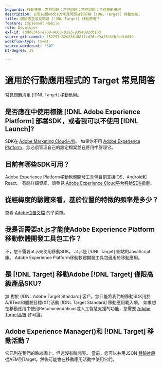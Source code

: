 ```yaml
---
keywords: 移動應用；常見問題；常見問題；常見問題；目標移動應用
description: 查看有關Adobe的常見問題及其答案 [!DNL Target] 移動應用。
title: 關於哪些常見問題 [!DNL Target] 移動應用？
feature: Implement Mobile
role: Developer
exl-id: 1ddd8345-e753-4608-9293-939e092cb16d
source-git-commit: 152257a52d836a88ffcd76cd9af5b3fbfbdc0839
workflow-type: tm+mt
source-wordcount: '307'
ht-degree: 3%

---
```


# 適用於行動應用程式的 Target 常見問答

常見問題清單 [!DNL Target] 移動應用。

## 是否應在中使用標籤 [!DNL Adobe Experience Platform] 部署SDK，或者我可以不使用 [!DNL Launch]?

SDK在 [Adobe Marketing Cloud吉特](https://github.com/Adobe-Marketing-Cloud/acp-sdks/)。 如果你不用 [Adobe Experience Platform](https://experienceleague.adobe.com/docs/experience-platform/tags/home.html)，您必須管理自己的設定檔案並在應用中管理它。

## 目前有哪些SDK可用？

Adobe Experience Platform移動軟體開發工具包目前支援iOS、Android和React。 有關詳細資訊，請參見 [Adobe Experience Cloud平台移動SDK指南](https://aep-sdks.gitbook.io/docs/)。

## 從經緯度的驗證來看，基於位置的特徵的頻率是多少？

查看 [Adobe位置文檔](https://placesdocs.com/places-services-by-adobe-documentation/) 的子菜單。

## 我是否需要at.js才能使Adobe Experience Platform移動軟體開發工具包工作？

不，您不需要at.js來使用移動SDK。 at.js是 [!DNL Target] 網站的JavaScript庫。 Adobe Experience Platform移動軟體開發工具包適用於移動應用。

## 是 [!DNL Target] 移動Adobe [!DNL Target] 僅限高級產品SKU?

無.對於 [!DNL Adobe Target Standard] 客戶，您只能將我們的移動SDK用於A/BTest和體驗目標(XT)活動 [!DNL Target Standard] 移動應用載入項。 如果想在移動應用中使用Recommendations或人工智慧支援的功能，您需要 [Adobe Target高級](/help/main/c-intro/intro.md#premium) 許可證。

## Adobe Experience Manager()和 [!DNL Target] 移動活動？

它已列在我們的路線圖上，但還沒有時間表。 當前，您可以共用JSON [體驗片段](/help/main/c-experiences/c-manage-content/aem-experience-fragments.md) 從AEM到Target，然後可能會在移動應用活動中使用它們。
